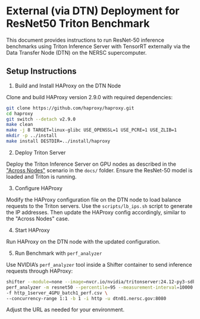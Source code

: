 # External (via DTN) Deployment for ResNet50 Triton Benchmark

This document provides instructions to run ResNet-50 inference benchmarks using Triton Inference Server with TensorRT externally via the Data Transfer Node (DTN) on the NERSC supercomputer.


## Setup Instructions

1. Build and Install HAProxy on the DTN Node

Clone and build HAProxy version 2.9.0 with required dependencies:

```bash
git clone https://github.com/haproxy/haproxy.git
cd haproxy
git switch --detach v2.9.0
make clean
make -j 8 TARGET=linux-glibc USE_OPENSSL=1 USE_PCRE=1 USE_ZLIB=1
mkdir -p ../install
make install DESTDIR=../install/haproxy
```

2. Deploy Triton Server

Deploy the Triton Inference Server on GPU nodes as described in the ["Across Nodes"](across_node.md) scenario in the `docs/` folder. Ensure the ResNet-50 model is loaded and Triton is running.

3. Configure HAProxy

Modify the HAProxy configuration file on the DTN node to load balance requests to the Triton servers. Use the `scripts/lb_ips.sh` script to generate the IP addresses. Then update the HAProxy config accordingly, similar to the "Across Nodes" case.

4. Start HAProxy

Run HAProxy on the DTN node with the updated configuration.

5. Run Benchmark with `perf_analyzer`

Use NVIDIA’s `perf_analyzer` tool inside a Shifter container to send inference requests through HAProxy:

```bash
shifter --module=none --image=nvcr.io/nvidia/tritonserver:24.12-py3-sdk \
perf_analyzer -m resnet50 --percentile=95 --measurement-interval=10000 \
-f http_1server_4GPU_batch1_perf.csv \
--concurrency-range 1:1 -b 1 -i http -u dtn01.nersc.gov:8080
```

Adjust the URL as needed for your environment.
